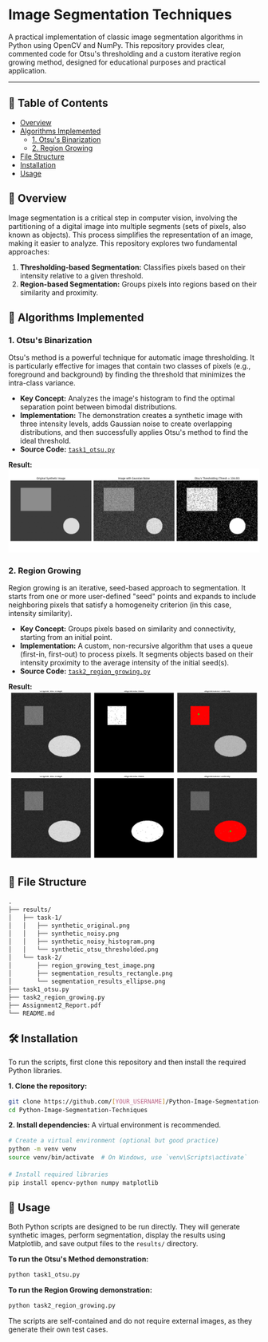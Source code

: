 # Image Segmentation Techniques

A practical implementation of classic image segmentation algorithms in Python using OpenCV and NumPy. This repository provides clear, commented code for Otsu's thresholding and a custom iterative region growing method, designed for educational purposes and practical application.

<!-- ![Segmentation Showcase](https://github.com/YOUR_USERNAME/Python-Image-Segmentation-Techniques/assets/YOUR_ASSET_ID/segmentation_showcase.png)  -->
<!-- **Action:** Create a side-by-side comparison image of your best Otsu and Region Growing results, upload it to your repo (e.g., in a new '.github/assets' folder), and replace this link. -->

---

## 📖 Table of Contents

- [Overview](#-overview)
- [Algorithms Implemented](#-algorithms-implemented)
  - [1. Otsu's Binarization](#1-otsus-binarization)
  - [2. Region Growing](#2-region-growing)
- [File Structure](#-file-structure)
- [Installation](#-installation)
- [Usage](#-usage)

## 🎯 Overview

Image segmentation is a critical step in computer vision, involving the partitioning of a digital image into multiple segments (sets of pixels, also known as objects). This process simplifies the representation of an image, making it easier to analyze. This repository explores two fundamental approaches:

1.  **Thresholding-based Segmentation:** Classifies pixels based on their intensity relative to a given threshold.
2.  **Region-based Segmentation:** Groups pixels into regions based on their similarity and proximity.

## 🧠 Algorithms Implemented

### 1. Otsu's Binarization

Otsu's method is a powerful technique for automatic image thresholding. It is particularly effective for images that contain two classes of pixels (e.g., foreground and background) by finding the threshold that minimizes the intra-class variance.

-   **Key Concept:** Analyzes the image's histogram to find the optimal separation point between bimodal distributions.
-   **Implementation:** The demonstration creates a synthetic image with three intensity levels, adds Gaussian noise to create overlapping distributions, and then successfully applies Otsu's method to find the ideal threshold.
-   **Source Code:** [`task1_otsu.py`](./task1_otsu.py)

**Result:**
![Otsu's Method Result](results/task-1/task1_comparison.png)
<!-- **Action:** Upload your 'task1_comparison.png' and replace this link. -->

### 2. Region Growing

Region growing is an iterative, seed-based approach to segmentation. It starts from one or more user-defined "seed" points and expands to include neighboring pixels that satisfy a homogeneity criterion (in this case, intensity similarity).

-   **Key Concept:** Groups pixels based on similarity and connectivity, starting from an initial point.
-   **Implementation:** A custom, non-recursive algorithm that uses a queue (first-in, first-out) to process pixels. It segments objects based on their intensity proximity to the average intensity of the initial seed(s).
-   **Source Code:** [`task2_region_growing.py`](./task2_region_growing.py)

**Result:**
![Region Growing Result](results/task-2/segmentation_results_rectangle.png)
![Region Growing Result](results/task-2/segmentation_results_ellipse.png)
<!-- **Action:** Upload one of your region growing result composites and replace this link. -->

## 📁 File Structure

```
.
├── results/
│   ├── task-1/
│   │   ├── synthetic_original.png
│   │   ├── synthetic_noisy.png
│   │   ├── synthetic_noisy_histogram.png
│   │   └── synthetic_otsu_thresholded.png
│   └── task-2/
│       ├── region_growing_test_image.png
│       ├── segmentation_results_rectangle.png
│       └── segmentation_results_ellipse.png
├── task1_otsu.py
├── task2_region_growing.py
├── Assignment2_Report.pdf
└── README.md
```

## 🛠️ Installation

To run the scripts, first clone this repository and then install the required Python libraries.

**1. Clone the repository:**
```bash
git clone https://github.com/[YOUR_USERNAME]/Python-Image-Segmentation-Techniques.git
cd Python-Image-Segmentation-Techniques
```

**2. Install dependencies:**
A virtual environment is recommended.
```bash
# Create a virtual environment (optional but good practice)
python -m venv venv
source venv/bin/activate  # On Windows, use `venv\Scripts\activate`

# Install required libraries
pip install opencv-python numpy matplotlib
```

## 🚀 Usage

Both Python scripts are designed to be run directly. They will generate synthetic images, perform segmentation, display the results using Matplotlib, and save output files to the `results/` directory.

**To run the Otsu's Method demonstration:**
```bash
python task1_otsu.py
```

**To run the Region Growing demonstration:**
```bash
python task2_region_growing.py
```
The scripts are self-contained and do not require external images, as they generate their own test cases.

